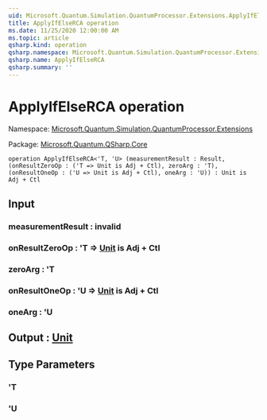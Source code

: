 ```yaml
---
uid: Microsoft.Quantum.Simulation.QuantumProcessor.Extensions.ApplyIfElseRCA
title: ApplyIfElseRCA operation
ms.date: 11/25/2020 12:00:00 AM
ms.topic: article
qsharp.kind: operation
qsharp.namespace: Microsoft.Quantum.Simulation.QuantumProcessor.Extensions
qsharp.name: ApplyIfElseRCA
qsharp.summary: ''
---
```


# ApplyIfElseRCA operation

Namespace: [Microsoft.Quantum.Simulation.QuantumProcessor.Extensions](xref:Microsoft.Quantum.Simulation.QuantumProcessor.Extensions)

Package: [Microsoft.Quantum.QSharp.Core](https://nuget.org/packages/Microsoft.Quantum.QSharp.Core)




```qsharp
operation ApplyIfElseRCA<'T, 'U> (measurementResult : Result, (onResultZeroOp : ('T => Unit is Adj + Ctl), zeroArg : 'T), (onResultOneOp : ('U => Unit is Adj + Ctl), oneArg : 'U)) : Unit is Adj + Ctl
```


## Input

### measurementResult : __invalid<Result>__




### onResultZeroOp : 'T => [Unit](xref:microsoft.quantum.user-guide.language.types)  is Adj + Ctl




### zeroArg : 'T




### onResultOneOp : 'U => [Unit](xref:microsoft.quantum.user-guide.language.types)  is Adj + Ctl




### oneArg : 'U





## Output : [Unit](xref:microsoft.quantum.user-guide.language.types)



## Type Parameters

### 'T


### 'U

